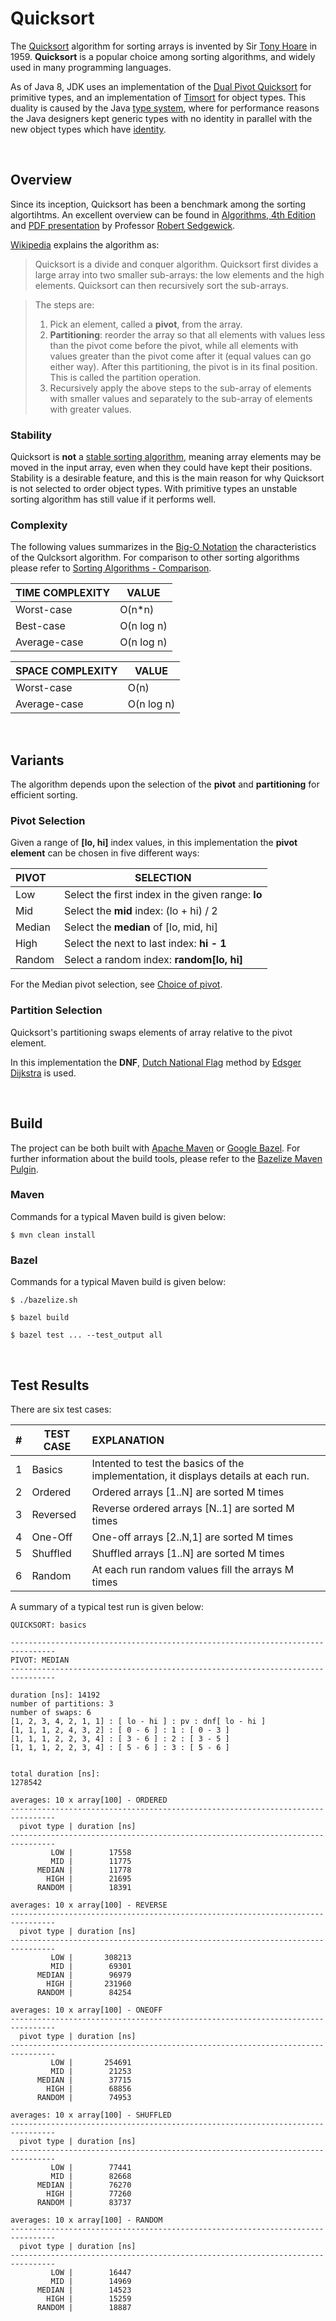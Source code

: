 # Quicksort

The [Quicksort](https://en.wikipedia.org/wiki/Quicksort) algorithm for sorting arrays is invented by Sir [Tony Hoare](https://en.wikipedia.org/wiki/Tony_Hoare) in 1959. **Quicksort** is a popular choice among sorting algorithms, and widely used in many programming languages.

As of Java 8, JDK uses an implementation of the [Dual Pivot Quicksort](http://hg.openjdk.java.net/jdk8/jdk8/jdk/file/tip/src/share/classes/java/util/DualPivotQuicksort.java) for primitive types, and an implementation of [Timsort](https://en.wikipedia.org/wiki/Timsort) for object types. This duality is caused by the Java [type system](https://en.wikipedia.org/wiki/Type_system), where for performance reasons the Java designers kept generic types with no identity in parallel with the new object types which have [identity](https://docs.oracle.com/javase/8/docs/api/java/util/Objects.html#equals-java.lang.Object-java.lang.Object-).

&nbsp;

## Overview

Since its inception, Quicksort has been a benchmark among the sorting algortihtms. An excellent overview can be found in [Algorithms, 4th Edition](https://algs4.cs.princeton.edu/23quicksort/) and [PDF presentation](https://www.cs.princeton.edu/courses/archive/fall12/cos226/lectures/23Quicksort.pdf)  by Professor [Robert Sedgewick](https://www.cs.princeton.edu/people/profile/rs).

[Wikipedia](https://en.wikipedia.org/wiki/Quicksort) explains the algorithm as:

> Quicksort is a divide and conquer algorithm. Quicksort first divides a large array into two smaller sub-arrays: the low elements and the high elements. Quicksort can then recursively sort the sub-arrays.

> The steps are:
>
> 1. Pick an element, called a **pivot**, from the array.
> 2. **Partitioning**: reorder the array so that all elements with values less than the pivot come before the pivot, while all elements with values greater than the pivot come after it (equal values can go either way). After this partitioning, the pivot is in its final position. This is called the partition operation.
> 3. Recursively apply the above steps to the sub-array of elements with smaller values and separately to the sub-array of elements with greater values.

### Stability

Quicksort is **not** a [stable sorting algorithm](https://en.wikipedia.org/wiki/Sorting_algorithm#Stability), meaning array elements may be moved in the input array, even when they could have kept their positions. Stability is a desirable feature, and this is the main reason for why Quicksort is not selected to order object types. With primitive types an unstable sorting algorithm has still value if it performs well.


### Complexity

The following values summarizes in the [Big-O Notation](https://en.wikipedia.org/wiki/Big_O_notation) the characteristics of the Qulcksort algorithm.
For comparison to other sorting algorithms please refer to [Sorting Algorithms - Comparison](https://en.wikipedia.org/wiki/Sorting_algorithm#Comparison_of_algorithms).

| TIME COMPLEXITY  | VALUE      |
| :--------------- | ---------- |
| Worst-case       | O(n*n)     |
| Best-case        | O(n log n) |
| Average-case     | O(n log n) |

| SPACE COMPLEXITY  | VALUE      |
| :---------------- | ---------- |
| Worst-case        | O(n)       |
| Average-case      | O(n log n) |

&nbsp;

## Variants

The algorithm depends upon the selection of the **pivot** and **partitioning** for efficient sorting.

### Pivot Selection

Given a range of **[lo, hi]** index values, in this implementation the **pivot element** can be chosen in five different ways:

| PIVOT    | SELECTION                                                  |
| :------- | ---------------------------------------------------------- |
| Low      | Select the first index in the given range: **lo**          |
| Mid      | Select the **mid** index: (lo + hi) / 2                    |
| Median   | Select the **median** of [lo, mid, hi]                     |
| High     | Select the next to last index: **hi - 1**                  |
| Random   | Select a random index: **random[lo, hi]**                  |

For the Median pivot selection, see [Choice of pivot](https://en.wikipedia.org/wiki/Quicksort#Choice_of_pivot).

### Partition Selection

Quicksort's partitioning swaps elements of array relative to the pivot element.

In this implementation the **DNF**, [Dutch National Flag](https://en.wikipedia.org/wiki/Dutch_national_flag_problem) method by [Edsger Dijkstra](https://en.wikipedia.org/wiki/Edsger_Dijkstra) is used.

&nbsp;

## Build

The project can be both built with [Apache Maven](https://maven.apache.org/) or [Google Bazel](https://bazel.build/). For further information about the build tools, please refer to the [Bazelize Maven Pulgin](https://github.com/OrhanKupusoglu/bazelize-maven-plugin).

### Maven
Commands for a typical Maven build is given below:

```
$ mvn clean install
```
### Bazel

Commands for a typical Maven build is given below:

```
$ ./bazelize.sh

$ bazel build

$ bazel test ... --test_output all
```

&nbsp;

## Test Results

There are six test cases:

|  #  | TEST CASE | EXPLANATION                                         |
| --- | --------- | :-------------------------------------------------- |
| 1   | Basics    | Intented to test the basics of the implementation, it displays details at each run. |
| 2   | Ordered   | Ordered arrays [1..N] are sorted M times            |
| 3   | Reversed  | Reverse ordered arrays [N..1] are sorted M times    |
| 4   | One-Off   | One-off arrays [2..N,1] are sorted M times          |
| 5   | Shuffled  | Shuffled arrays [1..N] are sorted M times           |
| 6   | Random    | At each run random values fill the arrays M times   |

A summary of a typical test run is given below:

```
QUICKSORT: basics

--------------------------------------------------------------------------------
PIVOT: MEDIAN
--------------------------------------------------------------------------------

duration [ns]: 14192
number of partitions: 3
number of swaps: 6
[1, 2, 3, 4, 2, 1, 1] : [ lo - hi ] : pv : dnf[ lo - hi ]
[1, 1, 1, 2, 4, 3, 2] : [ 0 - 6 ] : 1 : [ 0 - 3 ]
[1, 1, 1, 2, 2, 3, 4] : [ 3 - 6 ] : 2 : [ 3 - 5 ]
[1, 1, 1, 2, 2, 3, 4] : [ 5 - 6 ] : 3 : [ 5 - 6 ]


total duration [ns]:
1278542

averages: 10 x array[100] - ORDERED
--------------------------------------------------------------------------------
  pivot type | duration [ns]
--------------------------------------------------------------------------------
         LOW |        17558
         MID |        11775
      MEDIAN |        11778
        HIGH |        21695
      RANDOM |        18391

averages: 10 x array[100] - REVERSE
--------------------------------------------------------------------------------
  pivot type | duration [ns]
--------------------------------------------------------------------------------
         LOW |       308213
         MID |        69301
      MEDIAN |        96979
        HIGH |       231960
      RANDOM |        84254

averages: 10 x array[100] - ONEOFF
--------------------------------------------------------------------------------
  pivot type | duration [ns]
--------------------------------------------------------------------------------
         LOW |       254691
         MID |        21253
      MEDIAN |        37715
        HIGH |        68856
      RANDOM |        74953

averages: 10 x array[100] - SHUFFLED
--------------------------------------------------------------------------------
  pivot type | duration [ns]
--------------------------------------------------------------------------------
         LOW |        77441
         MID |        82668
      MEDIAN |        76270
        HIGH |        77260
      RANDOM |        83737

averages: 10 x array[100] - RANDOM
--------------------------------------------------------------------------------
  pivot type | duration [ns]
--------------------------------------------------------------------------------
         LOW |        16447
         MID |        14969
      MEDIAN |        14523
        HIGH |        15259
      RANDOM |        18887
```
